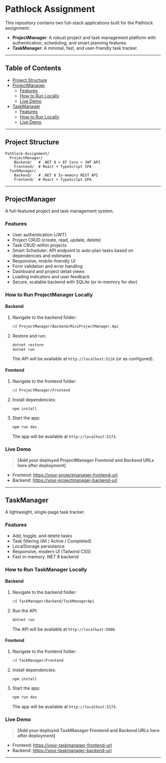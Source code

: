 # Pathlock Assignment

This repository contains two full-stack applications built for the Pathlock assignment:

- **ProjectManager**: A robust project and task management platform with authentication, scheduling, and smart planning features.
- **TaskManager**: A minimal, fast, and user-friendly task tracker.

---

## Table of Contents
- [Project Structure](#project-structure)
- [ProjectManager](#projectmanager)
  - [Features](#features)
  - [How to Run Locally](#how-to-run-projectmanager-locally)
  - [Live Demo](#live-demo)
- [TaskManager](#taskmanager)
  - [Features](#features-1)
  - [How to Run Locally](#how-to-run-taskmanager-locally)
  - [Live Demo](#live-demo-1)

---

## Project Structure

```
Pathlock-Assignment/
  ProjectManager/
    Backend/   # .NET 8 + EF Core + JWT API
    Frontend/  # React + TypeScript SPA
  TaskManager/
    Backend/   # .NET 8 In-memory REST API
    Frontend/  # React + TypeScript SPA
```

---

## ProjectManager
A full-featured project and task management system.

### Features
- User authentication (JWT)
- Project CRUD (create, read, update, delete)
- Task CRUD within projects
- Smart Scheduler: API endpoint to auto-plan tasks based on dependencies and estimates
- Responsive, mobile-friendly UI
- Form validation and error handling
- Dashboard and project detail views
- Loading indicators and user feedback
- Secure, scalable backend with SQLite (or in-memory for dev)

### How to Run ProjectManager Locally

#### Backend
1. Navigate to the backend folder:
   ```sh
   cd ProjectManager/Backend/MiniProjectManager.Api
   ```
2. Restore and run:
   ```sh
   dotnet restore
   dotnet run
   ```
   The API will be available at `http://localhost:5118` (or as configured).

#### Frontend
1. Navigate to the frontend folder:
   ```sh
   cd ProjectManager/Frontend
   ```
2. Install dependencies:
   ```sh
   npm install
   ```
3. Start the app:
   ```sh
   npm run dev
   ```
   The app will be available at `http://localhost:5173`.

### Live Demo
> **[Add your deployed ProjectManager Frontend and Backend URLs here after deployment]**
- Frontend: [https://your-projectmanager-frontend-url](https://your-projectmanager-frontend-url)
- Backend: [https://your-projectmanager-backend-url](https://your-projectmanager-backend-url)

---

## TaskManager
A lightweight, single-page task tracker.

### Features
- Add, toggle, and delete tasks
- Task filtering (All / Active / Completed)
- LocalStorage persistence
- Responsive, modern UI (Tailwind CSS)
- Fast in-memory .NET 8 backend

### How to Run TaskManager Locally

#### Backend
1. Navigate to the backend folder:
   ```sh
   cd TaskManager/Backend/TaskManagerApi
   ```
2. Run the API:
   ```sh
   dotnet run
   ```
   The API will be available at `http://localhost:5000`.

#### Frontend
1. Navigate to the frontend folder:
   ```sh
   cd TaskManager/Frontend
   ```
2. Install dependencies:
   ```sh
   npm install
   ```
3. Start the app:
   ```sh
   npm run dev
   ```
   The app will be available at `http://localhost:5173`.

### Live Demo
> **[Add your deployed TaskManager Frontend and Backend URLs here after deployment]**
- Frontend: [https://your-taskmanager-frontend-url](https://your-taskmanager-frontend-url)
- Backend: [https://your-taskmanager-backend-url](https://your-taskmanager-backend-url)

---